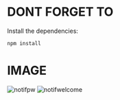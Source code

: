 # DONT FORGET TO

Install the dependencies:

```
npm install
```

# IMAGE

![notifpw](https://github.com/user-attachments/assets/3d21da77-97d9-4342-a9bb-2f57153b051d)
![notifwelcome](https://github.com/user-attachments/assets/b1fb67b6-f616-4a90-9ca5-b3a82b39a251)
